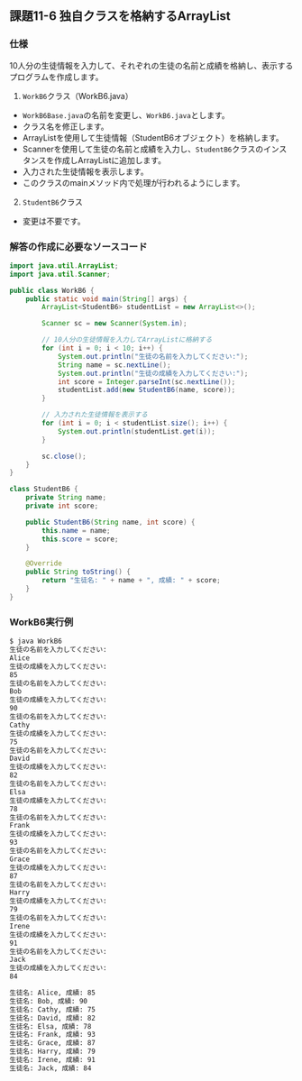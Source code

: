 ## 課題11-6 独自クラスを格納するArrayList

### 仕様
10人分の生徒情報を入力して、それぞれの生徒の名前と成績を格納し、表示するプログラムを作成します。

1. `WorkB6`クラス（WorkB6.java）
 - `WorkB6Base.java`の名前を変更し、`WorkB6.java`とします。
 - クラス名を修正します。
 - ArrayListを使用して生徒情報（StudentB6オブジェクト）を格納します。
 - Scannerを使用して生徒の名前と成績を入力し、`StudentB6`クラスのインスタンスを作成しArrayListに追加します。
 - 入力された生徒情報を表示します。
 - このクラスのmainメソッド内で処理が行われるようにします。

2. `StudentB6`クラス
 - 変更は不要です。

### 解答の作成に必要なソースコード

```java
import java.util.ArrayList;
import java.util.Scanner;

public class WorkB6 {
    public static void main(String[] args) {
        ArrayList<StudentB6> studentList = new ArrayList<>();

        Scanner sc = new Scanner(System.in);

        // 10人分の生徒情報を入力してArrayListに格納する
        for (int i = 0; i < 10; i++) {
            System.out.println("生徒の名前を入力してください:");
            String name = sc.nextLine();
            System.out.println("生徒の成績を入力してください:");
            int score = Integer.parseInt(sc.nextLine());
            studentList.add(new StudentB6(name, score));
        }

        // 入力された生徒情報を表示する
        for (int i = 0; i < studentList.size(); i++) {
            System.out.println(studentList.get(i));
        }

        sc.close();
    }
}

class StudentB6 {
    private String name;
    private int score;

    public StudentB6(String name, int score) {
        this.name = name;
        this.score = score;
    }

    @Override
    public String toString() {
        return "生徒名: " + name + ", 成績: " + score;
    }
}
```

### WorkB6実行例

```sh
$ java WorkB6
生徒の名前を入力してください:
Alice
生徒の成績を入力してください:
85
生徒の名前を入力してください:
Bob
生徒の成績を入力してください:
90
生徒の名前を入力してください:
Cathy
生徒の成績を入力してください:
75
生徒の名前を入力してください:
David
生徒の成績を入力してください:
82
生徒の名前を入力してください:
Elsa
生徒の成績を入力してください:
78
生徒の名前を入力してください:
Frank
生徒の成績を入力してください:
93
生徒の名前を入力してください:
Grace
生徒の成績を入力してください:
87
生徒の名前を入力してください:
Harry
生徒の成績を入力してください:
79
生徒の名前を入力してください:
Irene
生徒の成績を入力してください:
91
生徒の名前を入力してください:
Jack
生徒の成績を入力してください:
84

生徒名: Alice, 成績: 85
生徒名: Bob, 成績: 90
生徒名: Cathy, 成績: 75
生徒名: David, 成績: 82
生徒名: Elsa, 成績: 78
生徒名: Frank, 成績: 93
生徒名: Grace, 成績: 87
生徒名: Harry, 成績: 79
生徒名: Irene, 成績: 91
生徒名: Jack, 成績: 84
```